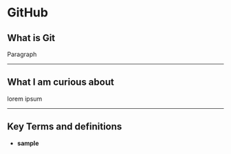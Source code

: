 # GitHub

## What is Git
Paragraph


---
## What I am curious about
lorem ipsum

---
## Key Terms and definitions
- **sample** 

